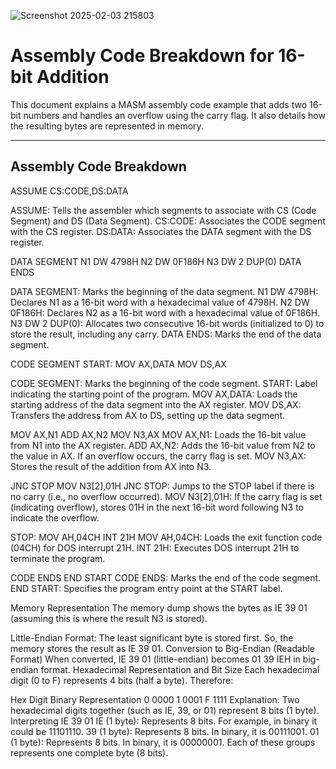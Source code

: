 ![Screenshot 2025-02-03 215803](https://github.com/user-attachments/assets/8b0cd197-2f6c-4565-8e27-687cc56471f8)

# Assembly Code Breakdown for 16-bit Addition

This document explains a MASM assembly code example that adds two 16-bit numbers and handles an overflow using the carry flag. It also details how the resulting bytes are represented in memory.

---



## Assembly Code Breakdown
ASSUME CS:CODE,DS:DATA

ASSUME: Tells the assembler which segments to associate with CS (Code Segment) and DS (Data Segment).
CS:CODE: Associates the CODE segment with the CS register.
DS:DATA: Associates the DATA segment with the DS register.

DATA SEGMENT
N1 DW 4798H
N2 DW 0F186H
N3 DW 2 DUP(0)
DATA ENDS

DATA SEGMENT: Marks the beginning of the data segment.
N1 DW 4798H: Declares N1 as a 16-bit word with a hexadecimal value of 4798H.
N2 DW 0F186H: Declares N2 as a 16-bit word with a hexadecimal value of 0F186H.
N3 DW 2 DUP(0): Allocates two consecutive 16-bit words (initialized to 0) to store the result, including any carry.
DATA ENDS: Marks the end of the data segment.

CODE SEGMENT
START:
    MOV AX,DATA
    MOV DS,AX

CODE SEGMENT: Marks the beginning of the code segment.
START: Label indicating the starting point of the program.
MOV AX,DATA: Loads the starting address of the data segment into the AX register.
MOV DS,AX: Transfers the address from AX to DS, setting up the data segment.

  MOV AX,N1
    ADD AX,N2
    MOV N3,AX
MOV AX,N1: Loads the 16-bit value from N1 into the AX register.
ADD AX,N2: Adds the 16-bit value from N2 to the value in AX. If an overflow occurs, the carry flag is set.
MOV N3,AX: Stores the result of the addition from AX into N3.

JNC STOP
    MOV N3[2],01H
JNC STOP: Jumps to the STOP label if there is no carry (i.e., no overflow occurred).
MOV N3[2],01H: If the carry flag is set (indicating overflow), stores 01H in the next 16-bit word following N3 to indicate the overflow.

STOP: 
    MOV AH,04CH
    INT 21H
MOV AH,04CH: Loads the exit function code (04CH) for DOS interrupt 21H.
INT 21H: Executes DOS interrupt 21H to terminate the program.

CODE ENDS
END START
CODE ENDS: Marks the end of the code segment.
END START: Specifies the program entry point at the START label.

Memory Representation
The memory dump shows the bytes as IE 39 01 (assuming this is where the result N3 is stored).

Little-Endian Format:
The least significant byte is stored first. So, the memory stores the result as IE 39 01.
Conversion to Big-Endian (Readable Format)
When converted, IE 39 01 (little-endian) becomes 01 39 IEH in big-endian format.
Hexadecimal Representation and Bit Size
Each hexadecimal digit (0 to F) represents 4 bits (half a byte). Therefore:

Hex Digit	Binary Representation
0	0000
1	0001
F	1111
Explanation: Two hexadecimal digits together (such as IE, 39, or 01) represent 8 bits (1 byte).
Interpreting IE 39 01
IE (1 byte):
Represents 8 bits. For example, in binary it could be 11101110.
39 (1 byte):
Represents 8 bits. In binary, it is 00111001.
01 (1 byte):
Represents 8 bits. In binary, it is 00000001.
Each of these groups represents one complete byte (8 bits).
